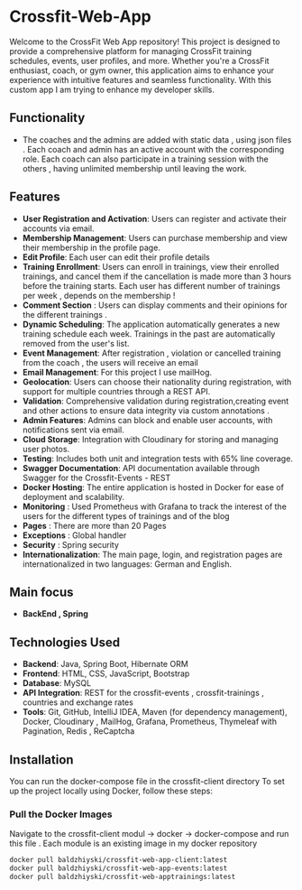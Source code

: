 # Crossfit-Web-App

Welcome to the CrossFit Web App repository! This project is designed to provide a comprehensive platform for managing CrossFit training schedules, events, user profiles, and more. Whether you're a CrossFit enthusiast, coach, or gym owner, this application aims to enhance your experience with intuitive features and seamless functionality. With this custom app I am trying to enhance my developer skills.

## Functionality
- The coaches and the admins are added with static data , using json files . Each coach and admin has an active account with the corresponding role. Each coach can also participate in a training session with the others , having unlimited membership until leaving the work.


## Features
- **User Registration and Activation**: Users can register and activate their accounts via email.
- **Membership Management**: Users can purchase membership and view their membership in the profile page.
- **Edit Profile**: Each user can edit their profile details 
- **Training Enrollment**: Users can enroll in trainings, view their enrolled trainings, and cancel them if the cancellation is made more than 3 hours before the training starts. Each user has different number of trainings per week , depends on the membership !
- **Comment Section** : Users can display comments and their opinions for the different trainings .
- **Dynamic Scheduling**: The application automatically generates a new training schedule each week. Trainings in the past are automatically removed from the user's list.
- **Event Management**: After registration , violation or cancelled training from the coach , the users will receive an email
- **Email Management**: For this project I use mailHog.
- **Geolocation**: Users can choose their nationality during registration, with support for multiple countries through a REST API.
- **Validation**: Comprehensive validation during registration,creating event and other actions  to ensure data integrity via custom annotations .
- **Admin Features**: Admins can block and enable user accounts, with notifications sent via email.
- **Cloud Storage**: Integration with Cloudinary for storing and managing user photos.
- **Testing**: Includes both unit and integration tests with 65% line coverage.
- **Swagger Documentation**: API documentation available through Swagger for the Crossfit-Events - REST
- **Docker Hosting**: The entire application is hosted in Docker for ease of deployment and scalability.
- **Monitoring** : Used Prometheus with Grafana to track the interest of the users for the different types of trainings and of the blog 
- **Pages** : There are more than 20 Pages
- **Exceptions** : Global handler 
- **Security** : Spring security
- **Internationalization**: The main page, login, and registration pages are internationalized in two languages: German and English.

## Main focus 
- **BackEnd , Spring**

## Technologies Used

- **Backend**: Java, Spring Boot, Hibernate ORM
- **Frontend**: HTML, CSS, JavaScript, Bootstrap
- **Database**: MySQL
- **API Integration**: REST  for the crossfit-events , crossfit-trainings , countries and exchange rates
- **Tools**: Git, GitHub, IntelliJ IDEA, Maven (for dependency management), Docker, Cloudinary , MailHog, Grafana, Prometheus, Thymeleaf with Pagination, Redis , ReCaptcha 


## Installation
You can run the docker-compose file in the crossfit-client directory
To set up the project locally using Docker, follow these steps:

### Pull the Docker Images

Navigate to the crossfit-client modul -> docker -> docker-compose and run this file .
Each module is an existing image in my docker repository
```bash
docker pull baldzhiyski/crossfit-web-app-client:latest
docker pull baldzhiyski/crossfit-web-app-events:latest
docker pull baldzhiyski/crossfit-web-apptrainings:latest
